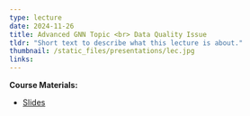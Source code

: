 ```yaml
---
type: lecture
date: 2024-11-26
title: Advanced GNN Topic <br> Data Quality Issue
tldr: "Short text to describe what this lecture is about."
thumbnail: /static_files/presentations/lec.jpg
links: 
---
```

**Course Materials:**
- [Slides](/static_files/presentations/slides_lec_17.pdf)
